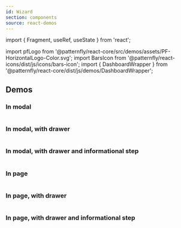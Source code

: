 ```yaml
---
id: Wizard
section: components
source: react-demos
---
```


import { Fragment, useRef, useState } from 'react';

import pfLogo from '@patternfly/react-core/src/demos/assets/PF-HorizontalLogo-Color.svg';
import BarsIcon from '@patternfly/react-icons/dist/js/icons/bars-icon';
import { DashboardWrapper } from '@patternfly/react-core/dist/js/demos/DashboardWrapper';

## Demos

### In modal

```js file="../examples/Wizard/InModal.tsx" isFullscreen
```

### In modal, with drawer

```js file="../examples/Wizard/InModalWithDrawer.tsx" isFullscreen
```

### In modal, with drawer and informational step

```js file="../examples/Wizard/InModalWithDrawerInformationalStep.tsx" isFullscreen
```

### In page

```js file="../examples/Wizard/InPage.tsx" isFullscreen
```

### In page, with drawer

```js file="../examples/Wizard/InPageWithDrawer.tsx" isFullscreen
```

### In page, with drawer and informational step

```js file="../examples/Wizard/InPageWithDrawerInformationalStep.tsx" isFullscreen
```
